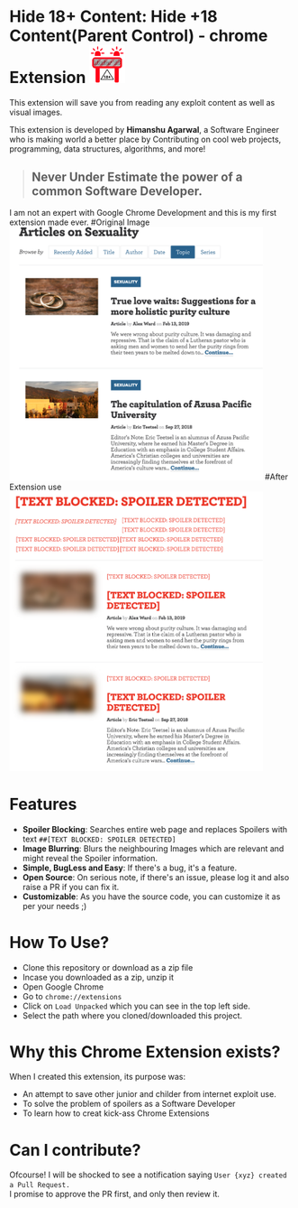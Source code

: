 # Hide 18+ Content: Hide +18 Content(Parent Control) - chrome Extension <img src="icon-ban18+.png" alt="🐺" width="64"/>
This extension will save you from reading any exploit content as well as visual images. <br/>

This extension is developed by **Himanshu Agarwal**, a Software Engineer who is making world a better place by Contributing on  cool web projects, programming, data structures, algorithms, and more!  <br/>

> ## Never Under Estimate the power of a common Software Developer.

I am not an expert with Google Chrome Development and this is my first extension made ever.
#Original Image
<img src="how-it-works.png" alt="drawing" width="450"/> 
#After Extension use
<img src="how-it-works1.png" alt="drawing" width="450"/> 

# Features
- **Spoiler Blocking**: Searches entire web page and replaces Spoilers with text `##[TEXT BLOCKED: SPOILER DETECTED]`
- **Image Blurring**: Blurs the neighbouring Images which are relevant and might reveal the Spoiler information.
- **Simple, BugLess and Easy**: If there's a bug, it's a feature.
- **Open Source**: On serious note, if there's an issue, please log it and also raise a PR if you can fix it.
- **Customizable**: As you have the source code, you can customize it as per your needs ;) 

# How To Use?
- Clone this repository or download as a zip file
- Incase you downloaded as a zip, unzip it
- Open Google Chrome
- Go to `chrome://extensions`
- Click on `Load Unpacked` which you can see in the top left side.
- Select the path where you cloned/downloaded this project.

# Why this Chrome Extension exists?
When I created this extension, its purpose was: 
- An attempt to save other junior and childer from internet exploit use.
- To solve the problem of spoilers as a Software Developer
- To learn how to creat kick-ass Chrome Extensions

# Can I contribute?
Ofcourse! I will be shocked to see a notification saying `User {xyz} created a Pull Request.` <br/>
I promise to approve the PR first, and only then review it.

